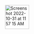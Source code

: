 <img width="79" alt="Screenshot 2022-10-31 at 11 57 15 AM" src="https://user-images.githubusercontent.com/92196450/198945022-0c7f560d-0ada-4367-afe6-277a3a4607b4.png">
